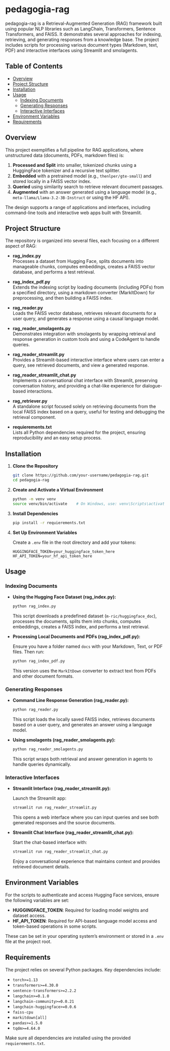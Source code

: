 # pedagogia-rag

pedagogia-rag is a Retrieval-Augmented Generation (RAG) framework built using popular NLP libraries such as LangChain, Transformers, Sentence Transformers, and FAISS. It demonstrates several approaches for indexing, retrieving, and generating responses from a knowledge base. The project includes scripts for processing various document types (Markdown, text, PDF) and interactive interfaces using Streamlit and smolagents.

## Table of Contents

- [Overview](#overview)
- [Project Structure](#project-structure)
- [Installation](#installation)
- [Usage](#usage)
  - [Indexing Documents](#indexing-documents)
  - [Generating Responses](#generating-responses)
  - [Interactive Interfaces](#interactive-interfaces)
- [Environment Variables](#environment-variables)
- [Requirements](#requirements)

## Overview

This project exemplifies a full pipeline for RAG applications, where unstructured data (documents, PDFs, markdown files) is:
1. **Processed and Split** into smaller, tokenized chunks using a HuggingFace tokenizer and a recursive text splitter.
2. **Embedded** with a pretrained model (e.g., `thenlper/gte-small`) and stored locally in a FAISS vector index.
3. **Queried** using similarity search to retrieve relevant document passages.
4. **Augmented** with an answer generated using a language model (e.g., `meta-llama/Llama-3.2-3B-Instruct` or using the HF API).

The design supports a range of applications and interfaces, including command-line tools and interactive web apps built with Streamlit.

## Project Structure

The repository is organized into several files, each focusing on a different aspect of RAG:

- **rag_index.py**  
  Processes a dataset from Hugging Face, splits documents into manageable chunks, computes embeddings, creates a FAISS vector database, and performs a test retrieval.

- **rag_index_pdf.py**  
  Extends the indexing script by loading documents (including PDFs) from a specified directory, using a markdown converter (MarkItDown) for preprocessing, and then building a FAISS index.

- **rag_reader.py**  
  Loads the FAISS vector database, retrieves relevant documents for a user query, and generates a response using a causal language model.

- **rag_reader_smolagents.py**  
  Demonstrates integration with smolagents by wrapping retrieval and response generation in custom tools and using a CodeAgent to handle queries.

- **rag_reader_streamlit.py**  
  Provides a Streamlit-based interactive interface where users can enter a query, see retrieved documents, and view a generated response.

- **rag_reader_streamlit_chat.py**  
  Implements a conversational chat interface with Streamlit, preserving conversation history, and providing a chat-like experience for dialogue-based interactions.

- **rag_retriever.py**  
  A standalone script focused solely on retrieving documents from the local FAISS index based on a query, useful for testing and debugging the retrieval component.

- **requierements.txt**  
  Lists all Python dependencies required for the project, ensuring reproducibility and an easy setup process.

## Installation

1. **Clone the Repository**

   ```bash
   git clone https://github.com/your-username/pedagogia-rag.git
   cd pedagogia-rag
   ```

2. **Create and Activate a Virtual Environment**

   ```bash
   python -m venv venv
   source venv/bin/activate    # On Windows, use: venv\Scripts\activate
   ```

3. **Install Dependencies**

   ```bash
   pip install -r requierements.txt
   ```

4. **Set Up Environment Variables**

   Create a `.env` file in the root directory and add your tokens:
   
   ```env
   HUGGINGFACE_TOKEN=your_huggingface_token_here
   HF_API_TOKEN=your_hf_api_token_here
   ```

## Usage

### Indexing Documents

- **Using the Hugging Face Dataset (rag_index.py):**

  ```bash
  python rag_index.py
  ```

  This script downloads a predefined dataset (`m-ric/huggingface_doc`), processes the documents, splits them into chunks, computes embeddings, creates a FAISS index, and performs a test retrieval.

- **Processing Local Documents and PDFs (rag_index_pdf.py):**

  Ensure you have a folder named `docs` with your Markdown, Text, or PDF files. Then run:

  ```bash
  python rag_index_pdf.py
  ```

  This version uses the `MarkItDown` converter to extract text from PDFs and other document formats.

### Generating Responses

- **Command Line Response Generation (rag_reader.py):**

  ```bash
  python rag_reader.py
  ```

  This script loads the locally saved FAISS index, retrieves documents based on a user query, and generates an answer using a language model.

- **Using smolagents (rag_reader_smolagents.py):**

  ```bash
  python rag_reader_smolagents.py
  ```

  This script wraps both retrieval and answer generation in agents to handle queries dynamically.

### Interactive Interfaces

- **Streamlit Interface (rag_reader_streamlit.py):**

  Launch the Streamlit app:

  ```bash
  streamlit run rag_reader_streamlit.py
  ```

  This opens a web interface where you can input queries and see both generated responses and the source documents.

- **Streamlit Chat Interface (rag_reader_streamlit_chat.py):**

  Start the chat-based interface with:

  ```bash
  streamlit run rag_reader_streamlit_chat.py
  ```

  Enjoy a conversational experience that maintains context and provides retrieved document details.

## Environment Variables

For the scripts to authenticate and access Hugging Face services, ensure the following variables are set:

- **HUGGINGFACE_TOKEN**: Required for loading model weights and dataset access.
- **HF_API_TOKEN**: Required for API-based language model access and token-based operations in some scripts.

These can be set in your operating system’s environment or stored in a `.env` file at the project root.

## Requirements

The project relies on several Python packages. Key dependencies include:

- `torch>=1.13`
- `transformers>=4.30.0`
- `sentence-transformers>=2.2.2`
- `langchain>=0.1.0`
- `langchain-community>=0.0.21`
- `langchain-huggingface>=0.0.6`
- `faiss-cpu`
- `markitdown[all]`
- `pandas>=1.5.0`
- `tqdm>=4.64.0`

Make sure all dependencies are installed using the provided `requierements.txt`.
